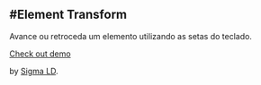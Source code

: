 #Element Transform
------------------

Avance ou retroceda um elemento utilizando as setas do teclado.

[Check out demo](http://www.sigmald.com/experimentos/element-transform/)

by [Sigma LD](http://www.sigmald.com).
